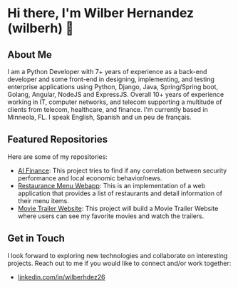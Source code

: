 # Hi there, I'm Wilber Hernandez (wilberh) 👋

## About Me

I am a Python Developer with 7+ years of experience as a back-end developer and some front-end in designing, implementing, and testing enterprise applications using Python, Django, Java, Spring/Spring boot, Golang, Angular, NodeJS and ExpressJS. Overall 10+ years of experience working in IT, computer networks, and telecom supporting a multitude of clients from telecom, healthcare, and finance.  I'm currently based in Minneola, FL. I speak English, Spanish and un peu de français.

## Featured Repositories

Here are some of my repositories:

- [AI Finance](https://github.com/wilberh/AIFinanceProject): This project tries to find if any correlation between security performance and local economic behavior/news.
- [Restaurance Menu Webapp](https://github.com/wilberh/Restaurant-Menu-WebApp): This is an implementation of a web application that provides a list of restaurants and detail information of their menu items.
- [Movie Trailer Website](https://github.com/wilberh/Movie-Trailer-Website): This project will build a Movie Trailer Website where users can see my favorite movies and watch the trailers.

## Get in Touch

I look forward to exploring new technologies and collaborate on interesting projects. Reach out to me if you would like to connect and/or work together:
- [linkedin.com/in/wilberhdez26](https://www.linkedin.com/in/wilberhdez26/)



<!--
### Hi there 👋

**wilberh/wilberh** is a ✨ _special_ ✨ repository because its `README.md` (this file) appears on your GitHub profile.

Here are some ideas to get you started:

- 🔭 I’m currently working on ...
- 🌱 I’m currently learning ...
- 👯 I’m looking to collaborate on ...
- 🤔 I’m looking for help with ...
- 💬 Ask me about ...
- 📫 How to reach me: ...
- 😄 Pronouns: ...
- ⚡ Fun fact: ...

- [alex000kim.com/about](https://alex000kim.com/about/)
- [linkedin.com/in/alex000kim](https://www.linkedin.com/in/alex000kim/)

-->
